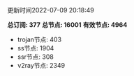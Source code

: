 更新时间2022-07-09 20:18:49

**总订阅: 377**
**总节点: 16001**
**有效节点: 4964**
- trojan节点: 403
- ss节点: 1904
- ssr节点: 308
- v2ray节点: 2349
